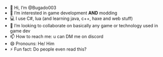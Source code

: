 - 👋 Hi, I’m @Bugado003
- 👀 I’m interested in game development **AND** modding
- 💻 I use C#, lua (and learning java, c++, haxe and web stuff)
- 💞️ I’m looking to collaborate on basically any game or technology used in game dev
- 📫 How to reach me: u can DM me on discord
- 😄 Pronouns: He/ Him
- ⚡ Fun fact: Do people even read this?

<!---
Bugado003/Bugado003 is a ✨ special ✨ repository because its `README.md` (this file) appears on your GitHub profile.
You can click the Preview link to take a look at your changes.
--->
